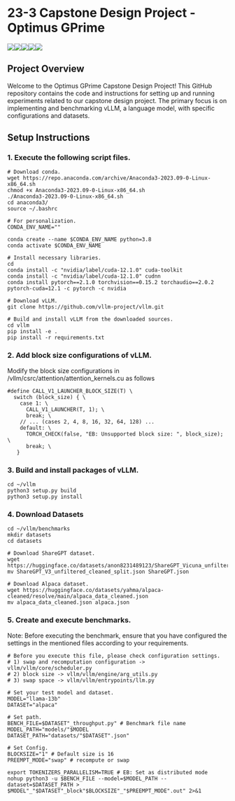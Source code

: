 # 23-3 Capstone Design Project - Optimus GPrime

<div style="display:flex; flex-direction:row;">
  <img src="https://img.shields.io/badge/C%2B%2B-%2300599C?style=flat-square&logo=cplusplus&logoColor=white"/> 
  <img src="https://img.shields.io/badge/CUDA-%23A8B9CC?style=flat-square&logo=nvidia&logoColor=white"/> 
  <img src="https://img.shields.io/badge/Python-%233776AB?style=flat-square&logo=python&logoColor=white"/>     
  <img src="https://img.shields.io/badge/PyTorch-%23EE4C2C?style=flat-square&logo=pytorch&logoColor=white"/> 
  <img src="https://img.shields.io/badge/Bash-%234EAA25?style=flat-square&logo=gnubash&logoColor=white"/>
</div>

## Project Overview
Welcome to the Optimus GPrime Capstone Design Project! This GitHub repository contains the code and instructions for setting up and running experiments related to our capstone design project. The primary focus is on implementing and benchmarking vLLM, a language model, with specific configurations and datasets.

## Setup Instructions

### 1. Execute the following script files.
```
# Download conda.
wget https://repo.anaconda.com/archive/Anaconda3-2023.09-0-Linux-x86_64.sh
chmod +x Anaconda3-2023.09-0-Linux-x86_64.sh
./Anaconda3-2023.09-0-Linux-x86_64.sh
cd anaconda3/
source ~/.bashrc

# For personalization.
CONDA_ENV_NAME=""

conda create --name $CONDA_ENV_NAME python=3.8
conda activate $CONDA_ENV_NAME

# Install necessary libraries.
cd
conda install -c "nvidia/label/cuda-12.1.0" cuda-toolkit
conda install -c "nvidia/label/cuda-12.1.0" cudnn
conda install pytorch==2.1.0 torchvision==0.15.2 torchaudio==2.0.2 pytorch-cuda=12.1 -c pytorch -c nvidia

# Download vLLM.
git clone https://github.com/vllm-project/vllm.git

# Build and install vLLM from the downloaded sources.
cd vllm
pip install -e .
pip install -r requirements.txt
```

### 2. Add block size configurations of vLLM.
Modify the block size configurations in /vllm/csrc/attention/attention_kernels.cu as follows
```
#define CALL_V1_LAUNCHER_BLOCK_SIZE(T) \
  switch (block_size) { \
    case 1: \
      CALL_V1_LAUNCHER(T, 1); \
      break; \
    // ... (cases 2, 4, 8, 16, 32, 64, 128) ...
    default: \
      TORCH_CHECK(false, "EB: Unsupported block size: ", block_size); \
      break; \
   }
```

### 3. Build and install packages of vLLM.
```
cd ~/vllm
python3 setup.py build
python3 setup.py install
```

### 4. Download Datasets
```
cd ~/vllm/benchmarks
mkdir datasets
cd datasets

# Download ShareGPT dataset.
wget https://huggingface.co/datasets/anon8231489123/ShareGPT_Vicuna_unfiltered/resolve/main/ShareGPT_V3_unfiltered_cleaned_split.json
mv ShareGPT_V3_unfiltered_cleaned_split.json ShareGPT.json

# Download Alpaca dataset.
wget https://huggingface.co/datasets/yahma/alpaca-cleaned/resolve/main/alpaca_data_cleaned.json
mv alpaca_data_cleaned.json alpaca.json
```

### 5. Create and execute benchmarks.
Note: Before executing the benchmark, ensure that you have configured the settings in the mentioned files according to your requirements.
```
# Before you execute this file, please check configuration settings.
# 1) swap and recomputation configuration -> vllm/vllm/core/scheduler.py
# 2) block size -> vllm/vllm/engine/arg_utils.py
# 3) swap space -> vllm/vllm/entrypoints/llm.py

# Set your test model and dataset.
MODEL="llama-13b"
DATASET="alpaca"

# Set path.
BENCH_FILE=$DATASET"_throughput.py" # Benchmark file name
MODEL_PATH="models/"$MODEL
DATASET_PATH="datasets/"$DATASET".json"

# Set Config.
BLOCKSIZE="1" # Default size is 16
PREEMPT_MODE="swap" # recompute or swap

export TOKENIZERS_PARALLELISM=TRUE # EB: Set as distributed mode
nohup python3 -u $BENCH_FILE --model=$MODEL_PATH --dataset=$DATASET_PATH > $MODEL"_"$DATASET"_block"$BLOCKSIZE"_"$PREEMPT_MODE".out" 2>&1
```

